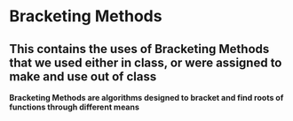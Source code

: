 # Bracketing Methods
## This contains the uses of Bracketing Methods that we used either in class, or were assigned to make and use out of class
**Bracketing Methods are algorithms designed to bracket and find roots of functions through different means**

